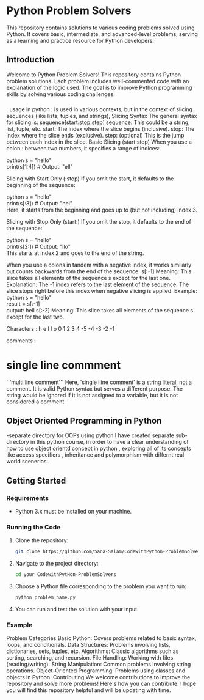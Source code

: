 # Python Problem Solvers

This repository contains solutions to various coding problems solved using Python. It covers basic, intermediate, and advanced-level problems, serving as a learning and practice resource for Python developers.

## Introduction

Welcome to Python Problem Solvers! This repository contains Python problem solutions. Each problem includes well-commented code with an explanation of the logic used. The goal is to improve Python programming skills by solving various coding challenges.
###
: usage in python
: is used in various contexts, but in the context of slicing sequences (like lists, tuples, and strings),
Slicing Syntax
The general syntax for slicing is:
sequence[start:stop:step] 
sequence: This could be a string, list, tuple, etc.
start: The index where the slice begins (inclusive).
stop: The index where the slice ends (exclusive).
step: (optional) This is the jump between each index in the slice.
Basic Slicing (start:stop)
When you use a colon : between two numbers, it specifies a range of indices:

python
s = "hello"  
print(s[1:4])  # Output: "ell"  

Slicing with Start Only (:stop)
If you omit the start, it defaults to the beginning of the sequence:

python
s = "hello"  
print(s[:3])  # Output: "hel"  
Here, it starts from the beginning and goes up to (but not including) index 3.

Slicing with Stop Only (start:)
If you omit the stop, it defaults to the end of the sequence:

python
s = "hello"  
print(s[2:])  # Output: "llo"  
This starts at index 2 and goes to the end of the string.

When you use a colons in tandem with a negative index, it works similarly but counts backwards from the end of the sequence.
s[:-1]
Meaning: This slice takes all elements of the sequence s except for the last one.
Explanation:
The -1 index refers to the last element of the sequence. The slice stops right before this index when negative slicing is applied.
Example:
python
s = "hello"  
result = s[:-1]  
output: hell
s[:-2]
Meaning: This slice takes all elements of the sequence s except for the last two.

Characters : h e  l  l  o
             0 1  2  3  4
            -5 -4 -3 -2 -1 

comments : 
# single line commment
'''multi line comment'''
Here, 'single iline comment' is a string literal, not a comment. It is valid Python syntax but serves a different purpose. The string would be ignored if it is not assigned to a variable, but it is not considered a comment.
## Object Oriented Programming in Python
-separate directory for OOPs using python
I have created separate sub-directory in this python course, in order to have a clear understanding of how to use object orientd concept in python , exploring all of its concepts like access specifiers , inheritance and polymorphism with differnt real world scenerios .
## Getting Started

### Requirements

- Python 3.x must be installed on your machine.

### Running the Code

1. Clone the repository:
    ```bash
    git clone https://github.com/Sana-Salam/CodewithPython-ProblemSolvers
    ```

2. Navigate to the project directory:
    ```bash
    cd your CodewithPytHon-ProblemSolvers
    ```

3. Choose a Python file corresponding to the problem you want to run:
    ```bash
    python problem_name.py
    ```

4. You can run and test the solution with your input.

### Example


Problem Categories
Basic Python: Covers problems related to basic syntax, loops, and conditionals.
Data Structures: Problems involving lists, dictionaries, sets, tuples, etc.
Algorithms: Classic algorithms such as sorting, searching, and recursion.
File Handling: Working with files (reading/writing).
String Manipulation: Common problems involving string operations.
Object-Oriented Programming: Problems using classes and objects in Python.
Contributing
We welcome contributions to improve the repository and solve more problems! Here's how you can contribute:
I hope you will find this repository helpful and will be updating with time.

